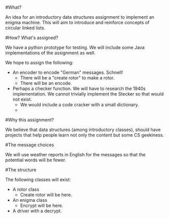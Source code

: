 #What?

An idea for an introductory data structures assignment to implement an enigma machine. This will aim to introduce and reinforce concepts of circular linked lists.

#How? What's assigned?

We have a python prototype for testing. We will include some Java implementations of the assignment as well.

We hope to assign the following:
- An encoder to encode "German" messages. Schnell!
  - There will be a "create rotor" to make a rotor.
  - There will be an encode.
- Perhaps a checker function. We will have to research the 1940s implementation. We cannot trivially implement the Stecker so that would not exist.
  - We would include a code cracker with a small dictionary.
  - 

#Why this assignment?

We believe that data structures (among introductory classes), should have projects that help people learn not only the content but some CS geekiness.

#The message choices

We will use weather reports in English for the messages so that the potential words will be fewer.

#The structure

The following classes will exist:
- A rotor class
  - Create rotor will be here.
- An enigma class
  - Encrypt will be here.
- A driver with a decrypt.
